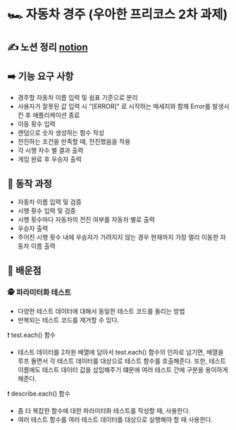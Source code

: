 # 🏎️ 자동차 경주 (우아한 프리코스 2차 과제)

## ✍️ 노션 정리 [notion](https://almond-drip-5f0.notion.site/2-126221c9c513812ca23dfb9fc02c4ce9?pvs=4)


## ➡️ 기능 요구 사항

- 경주할 자동차 이름 입력 및 쉼표 기준으로 분리
- 사용자가 잘못된 값 입력 시 "[ERROR]" 로 시작하는 메세지와 함께 Error를 발생시킨 후 애플리케이션 종료
- 이동 횟수 입력
- 랜덤으로 숫자 생성하는 함수 작성
- 전진하는 조건을 만족할 때, 전진했음을 적용
- 각 시행 차수 별 결과 출력
- 게임 완료 후 우승자 출력

## 🔄 동작 과정

- 자동차 이름 입력 및 검증
- 시행 횟수 입력 및 검증
- 시행 횟수마다 자동차의 전진 여부를 자동차 별로 출력
- 우승자 출력
- 주어진 시행 횟수 내에 우승자가 가려지지 않는 경우 현재까지 가장 멀리 이동한 자동차 이름 출력

## 🫢 배운점

### 🕵️ 파라미터화 테스트

- 다양한 테스트 데이터에 대해서 동일한 테스트 코드를 돌리는 방법
- 반복되는 테스트 코드를 제거할 수 있다.

❗ test.each() 함수

- 테스트 데이터를 2차원 배열에 담아서 test.each() 함수의 인자로 넘기면, 배열을 루프 돌면서 각 테스트 데이터를 대상으로 테스트 함수를 호출해준다. 또한, 테스트 이름에도 테스트 데이터 값을 삽입해주기 떄문에 여러 테스트 간에 구분을 용이하게 해준다.

❗ describe.each() 함수

- 좀 더 복잡한 함수에 대한 파라미터화 테스트를 작성할 때, 사용한다.
- 여러 테스트 함수를 여러 테스트 데이터를 대상으로 실행해야 할 때 사용한다.
